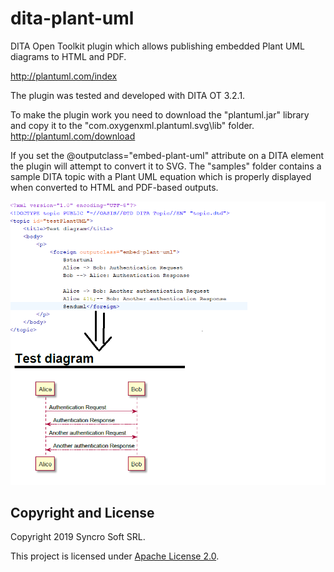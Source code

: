 # dita-plant-uml
DITA Open Toolkit plugin which allows publishing embedded Plant UML diagrams to HTML and PDF.

http://plantuml.com/index

The plugin was tested and developed with DITA OT 3.2.1.

To make the plugin work you need to download the "plantuml.jar" library and copy it to the "com.oxygenxml.plantuml.svg\lib" folder.
http://plantuml.com/download

If you set the @outputclass="embed-plant-uml" attribute on a DITA <foreign> element the plugin will attempt to convert it to SVG.
The "samples" folder contains a sample DITA topic with a Plant UML equation which is properly displayed when converted to HTML and PDF-based outputs.
  
![Preview Plant UML as SVG](previewPlantUML.png)
  
Copyright and License
---------------------
Copyright 2019 Syncro Soft SRL.

This project is licensed under [Apache License 2.0](https://github.com/oxygenxml/dita-latex/blob/master/LICENSE).
